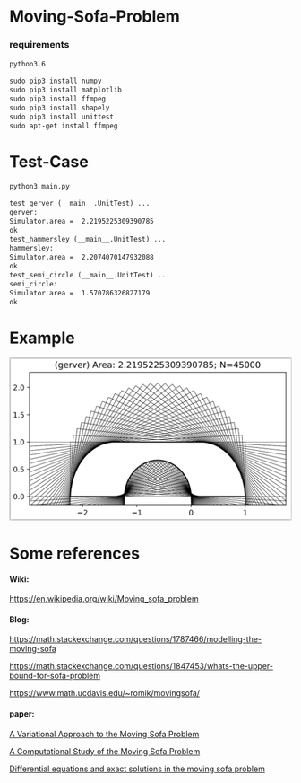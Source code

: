 # Moving-Sofa-Problem

### requirements
```
python3.6
```
```
sudo pip3 install numpy
sudo pip3 install matplotlib
sudo pip3 install ffmpeg
sudo pip3 install shapely
sudo pip3 install unittest
sudo apt-get install ffmpeg
```
# Test-Case
```
python3 main.py
```
```
test_gerver (__main__.UnitTest) ...
gerver:
Simulator.area =  2.2195225309390785
ok
test_hammersley (__main__.UnitTest) ...
hammersley:
Simulator.area =  2.2074070147932088
ok
test_semi_circle (__main__.UnitTest) ...
semi_circle:
Simulator area =  1.570786326827179
ok
```
# Example
![gerver](screenshot/gerver.png)
# Some references
#### Wiki:
https://en.wikipedia.org/wiki/Moving_sofa_problem

#### Blog:
https://math.stackexchange.com/questions/1787466/modelling-the-moving-sofa

https://math.stackexchange.com/questions/1847453/whats-the-upper-bound-for-sofa-problem

https://www.math.ucdavis.edu/~romik/movingsofa/

#### paper:
[A Variational Approach to the Moving
Sofa Problem](http://faculty.bard.edu/belk/projects/NicoleSong.pdf)

[A Computational Study of the Moving Sofa Problem](http://vixra.org/pdf/1411.0038v1.pdf)

[Differential equations
and exact solutions in the moving sofa problem](https://www.math.ucdavis.edu/~romik/data/uploads/software/movingsofas-v1.3-printout.pdf)
